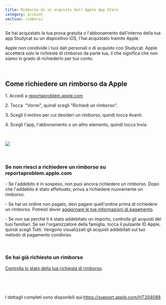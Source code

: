 ```yaml
---
title: Rimborso di un acquisto dall'Apple App Store
category: account
section: rimborsi 
---
```

Se hai acquistato la tua prova gratuita o l'abbonamento dall'interno della tua app Studycat su un dispositivo iOS, l'hai acquistato tramite Apple.

Apple non condivide i tuoi dati personali o di acquisto con Studycat. Apple accetterà solo le richieste di rimborso da parte tua, il che significa che non siamo in grado di richiederlo per tuo conto.

 

## Come richiedere un rimborso da Apple

1\. Accedi a [reportaproblem.apple.com](https://reportaproblem.apple.com/)

2\. Tocca  "Vorrei", quindi scegli "Richiedi un rimborso".

3\. Scegli il motivo per cui desideri un rimborso, quindi tocca Avanti.

4\. Scegli l'app, l'abbonamento o un altro elemento, quindi tocca Invia.

 

​![](/attachments/token/EIRFxjZzzik6OVcPJeEE4MFaP/?name=ios14-iphone-12-pro-safari-report-a-problem.png)​

 

### Se non riesci a richiedere un rimborso su reportaproblem.apple.com

\- Se l'addebito è in sospeso, non puoi ancora richiedere un rimborso. Dopo che l'addebito è stato effettuato, prova a richiedere nuovamente un rimborso.

\- Se hai un ordine non pagato, devi pagare quell'ordine prima di richiedere un rimborso. Potresti dover [aggiornare le tue informazioni di pagamento](https://support.apple.com/kb/HT201266).

\- Se non sai perché ti è stato addebitato un importo, controlla gli acquisti dei tuoi familiari. Se sei l'organizzatore della famiglia, tocca il pulsante ID Apple, quindi scegli Tutti. Vengono visualizzati gli acquisti addebitati sul tuo metodo di pagamento condiviso.

 

### Se hai già richiesto un rimborso

[Controlla lo stato della tua richiesta di rimborso](https://support.apple.com/kb/HT210904).

 

 

I dettagli completi sono disponibili qui:<https://support.apple.com/HT204088>